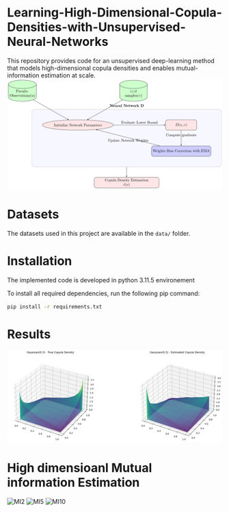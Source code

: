 # Learning-High-Dimensional-Copula-Densities-with-Unsupervised-Neural-Networks
This repository provides code for an unsupervised deep-learning method that models high-dimensional copula densities and enables mutual-information estimation at scale.
![Flowchart](Flowchart.jpg)
# Datasets
The datasets used in this project are available in the `data/` folder.
# Installation
The implemented code is developed in python 3.11.5 environement

To install all required dependencies, run the following pip command:
```bash
pip install -r requirements.txt
```
# Results
 ![Density](Figures/Density.png)
# High dimensioanl Mutual information Estimation 
![MI2](Figures/MI2)
![MI5](Figures/MI5)
![MI10](Figures/MI10)
